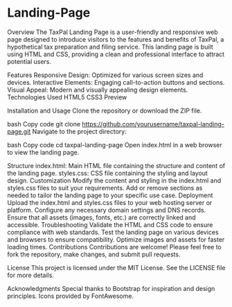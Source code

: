 # Landing-Page
Overview
The TaxPal Landing Page is a user-friendly and responsive web page designed to introduce visitors to the features and benefits of TaxPal, a hypothetical tax preparation and filing service. This landing page is built using HTML and CSS, providing a clean and professional interface to attract potential users.

Features
Responsive Design: Optimized for various screen sizes and devices.
Interactive Elements: Engaging call-to-action buttons and sections.
Visual Appeal: Modern and visually appealing design elements.
Technologies Used
HTML5
CSS3
Preview

Installation and Usage
Clone the repository or download the ZIP file.

bash
Copy code
git clone https://github.com/yourusername/taxpal-landing-page.git
Navigate to the project directory:

bash
Copy code
cd taxpal-landing-page
Open index.html in a web browser to view the landing page.

Structure
index.html: Main HTML file containing the structure and content of the landing page.
styles.css: CSS file containing the styling and layout design.
Customization
Modify the content and styling in the index.html and styles.css files to suit your requirements.
Add or remove sections as needed to tailor the landing page to your specific use case.
Deployment
Upload the index.html and styles.css files to your web hosting server or platform.
Configure any necessary domain settings and DNS records.
Ensure that all assets (images, fonts, etc.) are correctly linked and accessible.
Troubleshooting
Validate the HTML and CSS code to ensure compliance with web standards.
Test the landing page on various devices and browsers to ensure compatibility.
Optimize images and assets for faster loading times.
Contributions
Contributions are welcome! Please feel free to fork the repository, make changes, and submit pull requests.

License
This project is licensed under the MIT License. See the LICENSE file for more details.

Acknowledgments
Special thanks to Bootstrap for inspiration and design principles.
Icons provided by FontAwesome.
